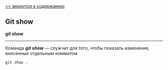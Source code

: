 [<< вернутся к содержанию](./readme.md)

## Git show

**git show**

***

Команда ***git show*** — служчит для того, чтобы показать изменения, внесенные отдельным коммитом

```bash=
git show .
```